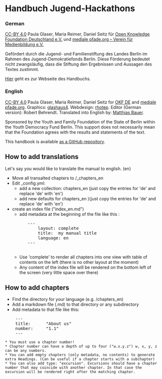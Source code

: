 # Handbuch Jugend-Hackathons

### German

[CC-BY 4.0](https://creativecommons.org/licenses/by/4.0/) Paula Glaser, Maria Reimer, Daniel Seitz für [Open Knowledge Foundation Deutschland e.V.](http://www.okfn.de) und [mediale pfade.org – Verein für Medienbildung e.V.](http://www.medialepfade.org) 

Gefördert durch die Jugend- und Familienstiftung des Landes Berlin im Rahmen des Jugend-Demokratiefonds Berlin. Diese Förderung bedeutet nicht zwangsläufig, dass die Stiftung den Ergebnissen und Aussagen des Textes zustimmt.

[Hier](https://jugendhackt.github.io/Handbuch-Jugend-Hackathons) geht es zur Webseite des Handbuchs.


### English

[CC-BY 4.0](https://creativecommons.org/licenses/by/4.0/) Paula Glaser, Maria Reimer, Daniel Seitz for [OKF DE](http://www.okfn.de) and [mediale pfade.org](http://www.medialepfade.org). Graphics: [glashaus4](http://glashaus4.de/). Webdesign: [rhotep](https://github.com/rhotep). Editor (German version): Robert Behrendt. Translated into English by: [Matthias Bauer](https://moeffju.net/).

Sponsored by the Youth and Family Foundation of the State of Berlin within the Youth Democracy Fund Berlin. This support does not necessarily mean that the Foundation agrees with the results and statements of the text.

This handbook is available [as a GitHub repository](https://github.com/Jugendhackt/Handbuch-Jugend-Hackathons/).


## How to add translations

Let's say you would like to translate the manual to english. (en)

* Move all transalted chapters to /_chapters_en
* Edit _config.yml:
	* add a new collection: chapters_en (just copy the entries for 'de' and replace 'de' with 'en')
	* add new defaults for chapters_en )(just copy the entries for 'de' and replace 'de' with 'en')
* create an index file ("index_en.md")
	* add metadata at the beginning of the file like this :
	<pre>
		---
			layout: complete
			title:	my manual title
			language: en
		---
	</pre>
	* Use 'complete' to render all chapters into one view with table of contents on the left (there is no other layout at the moment)
	* Any content of the index file will be rendered on the bottom left of the screen (very little space over there)


## How to add chapters
* Find the directory for your language (e.g. /chapters_en)
* Add a markdown file (.md)  to that directory or any subdirectory
* Add metadata to that file like this:
<pre>
	---
	title: 		"About us"
	number: 	"1.1"
	---
</pre>
	* You must use a chapter number!
	* Chapter number can have a depth of up to four ("w.x.y.z") w, x, y, z can be any numbers.
	* You can add empty chapters (only metadata, no contents) to generate extra Headings. (Can be useful if a chapter starts with a subchapter)
	* You can also add type: "excursion". Excursions should have a chapter number that may coincide with another chapter. In that case the excursion will be rendered right after the matching chapter.
